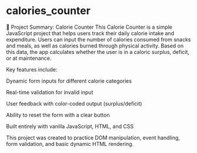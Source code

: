 # calories_counter

📝 Project Summary: Calorie Counter
This Calorie Counter is a simple JavaScript project that helps users track their daily calorie intake and expenditure. Users can input the number of calories consumed from snacks and meals, as well as calories burned through physical activity. Based on this data, the app calculates whether the user is in a caloric surplus, deficit, or at maintenance.

Key features include:

Dynamic form inputs for different calorie categories

Real-time validation for invalid input

User feedback with color-coded output (surplus/deficit)

Ability to reset the form with a clear button

Built entirely with vanilla JavaScript, HTML, and CSS

This project was created to practice DOM manipulation, event handling, form validation, and basic dynamic HTML rendering.
